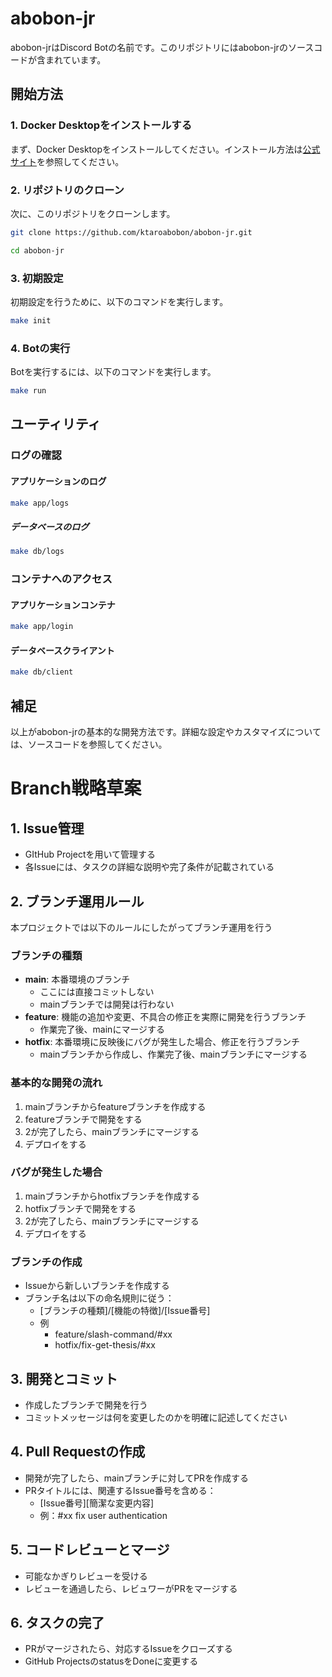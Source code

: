 # abobon-jr

abobon-jrはDiscord Botの名前です。このリポジトリにはabobon-jrのソースコードが含まれています。

## 開始方法

### 1. Docker Desktopをインストールする

まず、Docker Desktopをインストールしてください。インストール方法は[公式サイト](https://docs.docker.com/desktop/install/mac-install/)を参照してください。

### 2. リポジトリのクローン

次に、このリポジトリをクローンします。

```sh
git clone https://github.com/ktaroabobon/abobon-jr.git

cd abobon-jr
```


### 3. 初期設定

初期設定を行うために、以下のコマンドを実行します。
```sh
make init
```

### 4. Botの実行

Botを実行するには、以下のコマンドを実行します。

```sh
make run
```

## ユーティリティ
### ログの確認
#### アプリケーションのログ

```sh
make app/logs
```

##### データベースのログ

```sh
make db/logs
```

### コンテナへのアクセス

#### アプリケーションコンテナ

```sh
make app/login
```

#### データベースクライアント

```sh
make db/client
```

## 補足

以上がabobon-jrの基本的な開発方法です。詳細な設定やカスタマイズについては、ソースコードを参照してください。

# Branch戦略草案
## 1. Issue管理
- GItHub Projectを用いて管理する
- 各Issueには、タスクの詳細な説明や完了条件が記載されている

## 2. ブランチ運用ルール
本プロジェクトでは以下のルールにしたがってブランチ運用を行う
### ブランチの種類
- **main**: 本番環境のブランチ
    - ここには直接コミットしない
    - mainブランチでは開発は行わない
- **feature**: 機能の追加や変更、不具合の修正を実際に開発を行うブランチ
    - 作業完了後、mainにマージする
- **hotfix**: 本番環境に反映後にバグが発生した場合、修正を行うブランチ
    - mainブランチから作成し、作業完了後、mainブランチにマージする

### 基本的な開発の流れ
1. mainブランチからfeatureブランチを作成する
2. featureブランチで開発をする
3. 2が完了したら、mainブランチにマージする
4. デプロイをする

### バグが発生した場合
1. mainブランチからhotfixブランチを作成する
2. hotfixブランチで開発をする
3. 2が完了したら、mainブランチにマージする
4. デプロイをする

### ブランチの作成
- Issueから新しいブランチを作成する
- ブランチ名は以下の命名規則に従う：
    - [ブランチの種類]/[機能の特徴]/[Issue番号]
    - 例
        - feature/slash-command/#xx
        - hotfix/fix-get-thesis/#xx

## 3. 開発とコミット
- 作成したブランチで開発を行う
- コミットメッセージは何を変更したのかを明確に記述してください

## 4. Pull Requestの作成
- 開発が完了したら、mainブランチに対してPRを作成する
- PRタイトルには、関連するIssue番号を含める：
    - [Issue番号][簡潔な変更内容]
    - 例：#xx fix user authentication

## 5. コードレビューとマージ
- 可能なかぎりレビューを受ける
-  レビューを通過したら、レビュワーがPRをマージする

## 6. タスクの完了
- PRがマージされたら、対応するIssueをクローズする
- GitHub ProjectsのstatusをDoneに変更する